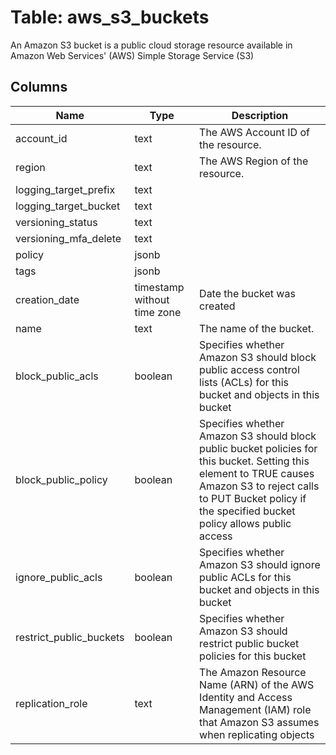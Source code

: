 
# Table: aws_s3_buckets
An Amazon S3 bucket is a public cloud storage resource available in Amazon Web Services' (AWS) Simple Storage Service (S3)
## Columns
| Name        | Type           | Description  |
| ------------- | ------------- | -----  |
|account_id|text|The AWS Account ID of the resource.|
|region|text|The AWS Region of the resource.|
|logging_target_prefix|text||
|logging_target_bucket|text||
|versioning_status|text||
|versioning_mfa_delete|text||
|policy|jsonb||
|tags|jsonb||
|creation_date|timestamp without time zone|Date the bucket was created|
|name|text|The name of the bucket.|
|block_public_acls|boolean|Specifies whether Amazon S3 should block public access control lists (ACLs) for this bucket and objects in this bucket|
|block_public_policy|boolean|Specifies whether Amazon S3 should block public bucket policies for this bucket. Setting this element to TRUE causes Amazon S3 to reject calls to PUT Bucket policy if the specified bucket policy allows public access|
|ignore_public_acls|boolean|Specifies whether Amazon S3 should ignore public ACLs for this bucket and objects in this bucket|
|restrict_public_buckets|boolean|Specifies whether Amazon S3 should restrict public bucket policies for this bucket|
|replication_role|text|The Amazon Resource Name (ARN) of the AWS Identity and Access Management (IAM) role that Amazon S3 assumes when replicating objects|
